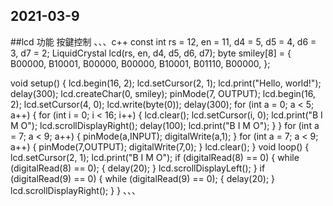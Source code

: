 ## 2021-03-9
##lcd 功能 按鍵控制
、、、c++
const int rs = 12, en = 11, d4 = 5, d5 = 4, d6 = 3, d7 = 2;
LiquidCrystal lcd(rs, en, d4, d5, d6, d7);
byte smiley[8] = {
  B00000,
  B10001,
  B00000,
  B00000,
  B10001,
  B01110,
  B00000,
};

void setup() {
  lcd.begin(16, 2);
  lcd.setCursor(2, 1);
  lcd.print("Hello, world!");
  delay(300);
  lcd.createChar(0, smiley);
  pinMode(7, OUTPUT);
  lcd.begin(16, 2);
  lcd.setCursor(4, 0);
  lcd.write(byte(0));
  delay(300);
  for (int a = 0; a < 5; a++)
  {
    for (int i = 0; i < 16; i++)
    {
      lcd.clear();
      lcd.setCursor(i, 0);
      lcd.print("B I M O");
      lcd.scrollDisplayRight();
      delay(100);
      lcd.print("B I M O");
    }
  }
  for (int a = 7; a < 9; a++)
  {
    pinMode(a,INPUT);
    digitalWrite(a,1);
  }
  for (int a = 7; a < 9; a++)
  {
    pinMode(7,OUTPUT);
    digitalWrite(7,0);
  }
  lcd.clear();
}
void loop() {
  lcd.setCursor(2, 1);
  lcd.print("B I M O");
  if (digitalRead(8) == 0)
  {
    while (digitalRead(8) == 0); {
      delay(20);
    }
    lcd.scrollDisplayLeft();
  }
  if (digitalRead(9) == 0)
  {
    while (digitalRead(9) == 0); {
      delay(20);
    }
    lcd.scrollDisplayRight();
  }
}
、、、
